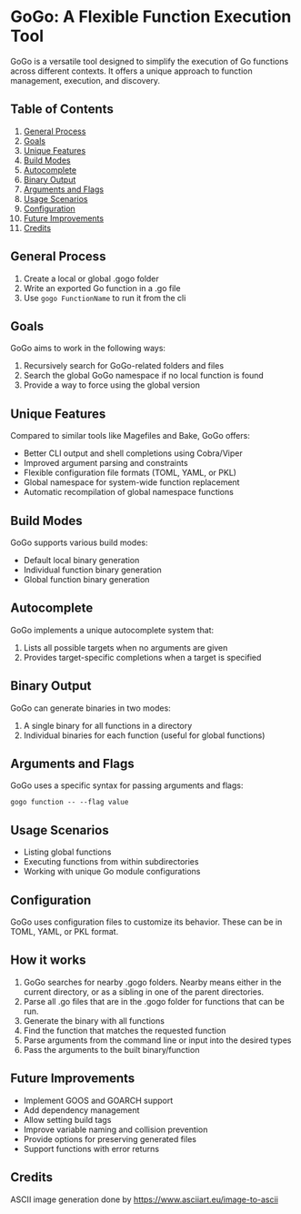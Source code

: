 # GoGo: A Flexible Function Execution Tool

GoGo is a versatile tool designed to simplify the execution of Go functions across different contexts. It offers a unique approach to function management, execution, and discovery.

## Table of Contents

1. [General Process](#general-process)
2. [Goals](#goals)
3. [Unique Features](#unique-features)
4. [Build Modes](#build-modes)
5. [Autocomplete](#autocomplete)
6. [Binary Output](#binary-output)
7. [Arguments and Flags](#arguments-and-flags)
8. [Usage Scenarios](#usage-scenarios)
9. [Configuration](#configuration)
10. [Future Improvements](#future-improvements)
11. [Credits](#credits)

## General Process

1. Create a local or global .gogo folder
2. Write an exported Go function in a .go file
3. Use `gogo FunctionName` to run it from the cli

## Goals

GoGo aims to work in the following ways:

1. Recursively search for GoGo-related folders and files
2. Search the global GoGo namespace if no local function is found
3. Provide a way to force using the global version

## Unique Features

Compared to similar tools like Magefiles and Bake, GoGo offers:

- Better CLI output and shell completions using Cobra/Viper
- Improved argument parsing and constraints
- Flexible configuration file formats (TOML, YAML, or PKL)
- Global namespace for system-wide function replacement
- Automatic recompilation of global namespace functions

## Build Modes

GoGo supports various build modes:

- Default local binary generation
- Individual function binary generation
- Global function binary generation

## Autocomplete

GoGo implements a unique autocomplete system that:

1. Lists all possible targets when no arguments are given
2. Provides target-specific completions when a target is specified

## Binary Output

GoGo can generate binaries in two modes:

1. A single binary for all functions in a directory
2. Individual binaries for each function (useful for global functions)

## Arguments and Flags

GoGo uses a specific syntax for passing arguments and flags:

```
gogo function -- --flag value
```

## Usage Scenarios

- Listing global functions
- Executing functions from within subdirectories
- Working with unique Go module configurations

## Configuration

GoGo uses configuration files to customize its behavior. These can be in TOML, YAML, or PKL format.

## How it works
1. GoGo searches for nearby .gogo folders. Nearby means either in the current directory, or as a sibling in one of the parent directories.
2. Parse all .go files that are in the .gogo folder for functions that can be run.
3. Generate the binary with all functions
4. Find the function that matches the requested function
5. Parse arguments from the command line or input into the desired types
6. Pass the arguments to the built binary/function

## Future Improvements

- Implement GOOS and GOARCH support
- Add dependency management
- Allow setting build tags
- Improve variable naming and collision prevention
- Provide options for preserving generated files
- Support functions with error returns

## Credits

ASCII image generation done by https://www.asciiart.eu/image-to-ascii
